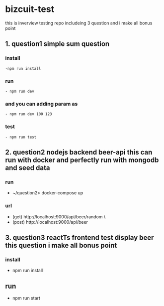 # bizcuit-test
this is inverview testing repo includeing 3 question and i make all bonus point

 ## 1. question1 simple sum question
   ### install
    -npm run install
   ### run 
    - npm run dev 
   ### and you can adding param as 
    - npm run dev 100 123
   ### test
    - npm run test
## 2. question2 nodejs backend beer-api this can run with docker and perfectly run with mongodb and seed data
  ### run 
  - ~/question2> docker-compose up 
  ### url
  - (get) http://localhost:9000/api/beer/random \
  - (post) http://localhost:9000/api/beer 
  
## 3. question3 reactTs frontend test display beer this question i make all bonus point 
 ### install
 - npm run install
  ## run
 - npm run start
